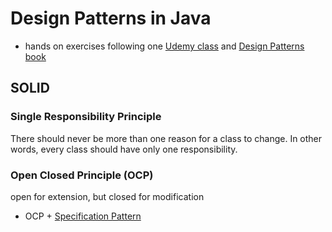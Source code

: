 # Design Patterns in Java
- hands on exercises following one [Udemy class](https://www.udemy.com/course/design-patterns-java/) and [Design Patterns book](https://en.wikipedia.org/wiki/Design_Patterns)
    


## SOLID

### Single Responsibility Principle 
There should never be more than one reason for a class to change. In other words, every class should have only one responsibility.

### Open Closed Principle (OCP)
open for extension, but closed for modification 
- OCP + [Specification Pattern](https://en.wikipedia.org/wiki/Specification_pattern)
  
